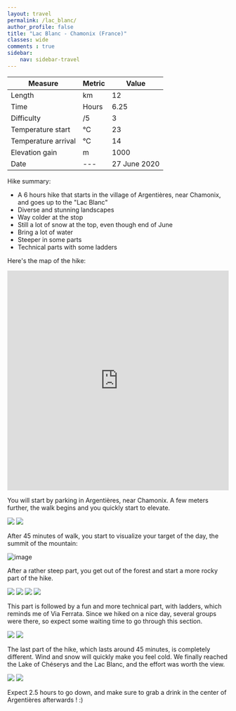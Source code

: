 ```yaml
---
layout: travel
permalink: /lac_blanc/
author_profile: false
title: "Lac Blanc - Chamonix (France)"
classes: wide
comments : true
sidebar:
    nav: sidebar-travel
---
```


<!-- jQuery 1.8 or later, 33 KB -->
<script src="https://ajax.googleapis.com/ajax/libs/jquery/1.11.1/jquery.min.js"></script>

<!-- Fotorama from CDNJS, 19 KB -->
<link  href="https://cdnjs.cloudflare.com/ajax/libs/fotorama/4.6.4/fotorama.css" rel="stylesheet">
<script src="https://cdnjs.cloudflare.com/ajax/libs/fotorama/4.6.4/fotorama.js"></script>

| Measure | Metric | Value |
| --- | --- | --- |
| Length | km | 12 |
| Time | Hours | 6.25 |
| Difficulty | /5 | 3 |
| Temperature start | °C | 23 |
| Temperature arrival | °C | 14 |
| Elevation gain | m | 1000 |
| Date | --- | 27 June 2020 |

Hike summary:
- A 6 hours hike that starts in the village of Argentières, near Chamonix, and goes up to the "Lac Blanc"
- Diverse and stunning landscapes
- Way colder at the stop
- Still a lot of snow at the top, even though end of June
- Bring a lot of water
- Steeper in some parts
- Technical parts with some ladders

Here's the map of the hike:

<iframe src="https://www.google.com/maps/d/u/0/embed?mid=1rezmFUSNLjmi4WA03zWfp8Maa1uYQH15" width="100%" height="500" frameBorder="0"></iframe>

<br>

You will start by parking in Argentières, near Chamonix. A few meters further, the walk begins and you quickly start to elevate. 

<div class="fotorama">
  <img src="https://drive.google.com/uc?id=1bvXsMzgQZYS980ozn2aLokiuHz5PXOqc">
  <img src="https://drive.google.com/uc?id=1Pp5j1DIrIUPDDxH0bBjB81BYb4WS45if">
</div>

After 45 minutes of walk, you start to visualize your target of the day, the summit of the mountain:

![image](https://drive.google.com/uc?id=1Nupl0WxzB1lz12AlDM-44R1_YJMUyhFc)

After a rather steep part, you get out of the forest and start a more rocky part of the hike. 

<div class="fotorama">
  <img src="https://drive.google.com/uc?id=10I6rHAubh9xXN_oRputufARSiQOoilEE">
  <img src="https://drive.google.com/uc?id=1Dc9uEukovSMG-hiK1NguYM9AApQd9Y8b">
  <img src="https://drive.google.com/uc?id=13rVa7lf9ih0JMCgUAEHnVN5yLnAosstG">
  <img src="https://drive.google.com/uc?id=1cJdxIBfkX2aOV_sv9fh2Bx3FpuzzCrkd">
</div>

This part is followed by a fun and more technical part, with ladders, which reminds me of Via Ferrata. Since we hiked on a nice day, several groups were there, so expect some waiting time to go through this section.

<div class="fotorama">
  <img src="https://drive.google.com/uc?id=1j566NfcjQ_COaciI0HD29wZuMkxwkt0R">
  <img src="https://drive.google.com/uc?id=1N_B-Labg6QTm_tIcuUHgotLAmLfQRTkR">
</div>

The last part of the hike, which lasts around 45 minutes, is completely different. Wind and snow will quickly make you feel cold. We finally reached the Lake of Chéserys and the Lac Blanc, and the effort was worth the view.

<div class="fotorama">
  <img src="https://drive.google.com/uc?id=1rY1inipO3SzJqoWy_jPD85tKeFeDR0VP">
  <img src="https://drive.google.com/uc?id=1rEmJWD7YEXvdFG_QtJyhqV_OWv2kxwTM">
</div>

Expect 2.5 hours to go down, and make sure to grab a drink in the center of Argentières afterwards ! :)